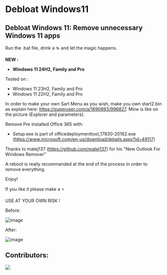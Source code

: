 # Debloat Windows11
## Debloat Windows 11: Remove unnecessary Windows 11 apps

Run the .bat file, drink a ☕ and let the magic happens. 

**NEW :**
- **Windows 11 24H2, Family and Pro**

Tested on :
- Windows 11 23H2, Family and Pro
- Windows 11 22H2, Family and Pro

In order to make your own Sart Menu as you wish, make you own start2.bin as explain here: https://superuser.com/a/1690893/996827. Mine is like on the picture (Explorer and parameters).

Remove Pre installed Office 365 with:
- Setup.exe is part of officedeploymenttool_17830-20162.exe (https://www.microsoft.com/en-us/download/details.aspx?id=49117)

Thanks to matej137 (https://github.com/matej137) for his "New Outlook For Windows Remover"

A reboot is really recommanded at the end of the process in order to remove everything.

Enjoy!

If you like it please make a :star:

USE AT YOUR OWN RISK !

Before:

![image](https://github.com/cramaboule/Debloat_Windows11/assets/21193662/ae8b9872-cd9b-44c7-8a93-7345e6b4fbf0)



After:

![image](https://github.com/cramaboule/Debloat_Windows11/assets/21193662/457075f2-f66d-4b56-9b4c-37af7681545f)

## Contributors:

<a href="https://github.com/cramaboule/Debloat_Windows11/graphs/contributors">
  <img src="https://contrib.rocks/image?repo=cramaboule/Debloat_Windows11" />
</a>
